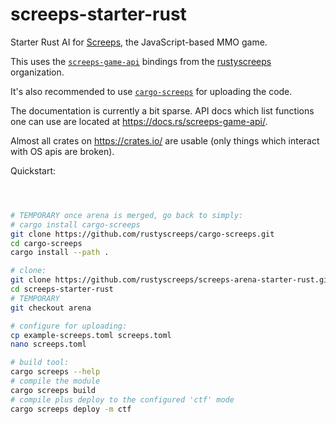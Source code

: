 # screeps-starter-rust

Starter Rust AI for [Screeps][screeps], the JavaScript-based MMO game.

This uses the [`screeps-game-api`] bindings from the [rustyscreeps] organization.

It's also recommended to use [`cargo-screeps`] for uploading the code.

The documentation is currently a bit sparse. API docs which list functions one
can use are located at https://docs.rs/screeps-game-api/.

Almost all crates on https://crates.io/ are usable (only things which interact with OS
apis are broken).

Quickstart:

```sh



# TEMPORARY once arena is merged, go back to simply:
# cargo install cargo-screeps
git clone https://github.com/rustyscreeps/cargo-screeps.git
cd cargo-screeps
cargo install --path .

# clone:
git clone https://github.com/rustyscreeps/screeps-arena-starter-rust.git
cd screeps-starter-rust
# TEMPORARY
git checkout arena

# configure for uploading:
cp example-screeps.toml screeps.toml
nano screeps.toml

# build tool:
cargo screeps --help
# compile the module
cargo screeps build
# compile plus deploy to the configured 'ctf' mode
cargo screeps deploy -m ctf
```

[screeps]: https://screeps.com/
[`cargo-screeps`]: https://github.com/rustyscreeps/cargo-screeps/
[`screeps-game-api`]: https://github.com/rustyscreeps/screeps-game-api/
[rustyscreeps]: https://github.com/rustyscreeps/
